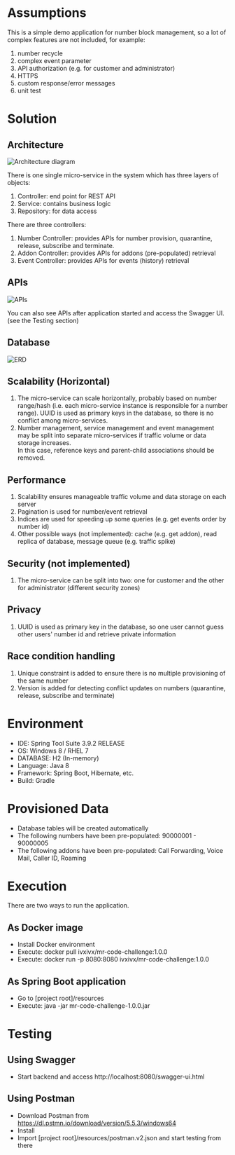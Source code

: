 # Assumptions
This is a simple demo application for number block management, so a lot of complex features are not included, for example:
1. number recycle
1. complex event parameter
1. API authorization (e.g. for customer and administrator)
1. HTTPS
1. custom response/error messages
1. unit test

# Solution
## Architecture
![Architecture diagram](./resources/architecture.png)

There is one single micro-service in the system which has three layers of objects:
1. Controller: end point for REST API
1. Service: contains business logic
1. Repository: for data access

There are three controllers:
1. Number Controller: provides APIs for number provision, quarantine, release, subscribe and terminate.
1. Addon Controller: provides APIs for addons (pre-populated) retrieval
1. Event Controller: provides APIs for events (history) retrieval

## APIs
![APIs](./resources/API.png)

You can also see APIs after application started and access the Swagger UI. (see the Testing section)

## Database
![ERD](./resources/ERD.png)

## Scalability (Horizontal)
1. The micro-service can scale horizontally, probably based on number range/hash (i.e. each micro-service instance is responsible for a number range). UUID is used as primary keys in the database, so there is no conflict among micro-services.
1. Number management, service management and event management may be split into separate micro-services if traffic volume or data storage increases.   
In this case, reference keys and parent-child associations should be removed.

## Performance
1. Scalability ensures manageable traffic volume and data storage on each server
1. Pagination is used for number/event retrieval
1. Indices are used for speeding up some queries (e.g. get events order by number id)
1. Other possible ways (not implemented): cache (e.g. get addon), read replica of database, message queue (e.g. traffic spike)

## Security (not implemented)
1. The micro-service can be split into two: one for customer and the other for administrator (different security zones)

## Privacy
1. UUID is used as primary key in the database, so one user cannot guess other users' number id and retrieve private information

## Race condition handling
1. Unique constraint is added to ensure there is no multiple provisioning of the same number
1. Version is added for detecting conflict updates on numbers (quarantine, release, subscribe and terminate)

# Environment
* IDE: Spring Tool Suite 3.9.2 RELEASE
* OS: Windows 8 / RHEL 7
* DATABASE: H2 (In-memory)
* Language: Java 8
* Framework: Spring Boot, Hibernate, etc.
* Build: Gradle

# Provisioned Data
* Database tables will be created automatically
* The following numbers have been pre-populated: 90000001 - 90000005
* The following addons have been pre-populated: Call Forwarding, Voice Mail, Caller ID, Roaming

# Execution
There are two ways to run the application.

## As Docker image
* Install Docker environment
* Execute: docker pull ivxivx/mr-code-challenge:1.0.0
* Execute: docker run -p 8080:8080 ivxivx/mr-code-challenge:1.0.0

## As Spring Boot application
* Go to [project root]/resources
* Execute: java -jar mr-code-challenge-1.0.0.jar

# Testing
## Using Swagger
* Start backend and access http://localhost:8080/swagger-ui.html  

## Using Postman  
* Download Postman from https://dl.pstmn.io/download/version/5.5.3/windows64
* Install
* Import [project root]/resources/postman.v2.json and start testing from there
